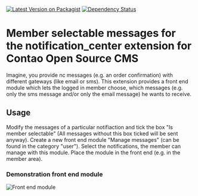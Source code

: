 [![Latest Version on Packagist](http://img.shields.io/packagist/v/richardhj/contao-notification_center_member_selectable.svg)](https://packagist.org/packages/richardhj/contao-notification_center_member_selectable)
[![Dependency Status](https://www.versioneye.com/php/richardhj:contao-notification_center_member_selectable/badge.svg)](https://www.versioneye.com/php/richardhj:contao-notification_center_member_selectable)

# Member selectable messages for the notification_center extension for Contao Open Source CMS

Imagine, you provide nc messages (e.g. an order confirmation) with different gateways (like email or sms). This extension provides a front end module which lets the logged in member choose, which messages (e.g. only the sms message and/or only the email message) he wants to receive.

## Usage
Modify the messages of a particular notifiaction and tick the box "Is member selectable" (All messages without this box ticked will be sent anyway).
Create a new front end module "Manage messages" (can be found in the category "user"). Select the notifications, the member can manage with this module. Place the module in the front end (e.g. in the member area).

### Demonstration front end module
![Front end module](https://cloud.githubusercontent.com/assets/1284725/15799664/e29811a8-2a63-11e6-9bbf-e2be8569a09d.png)

